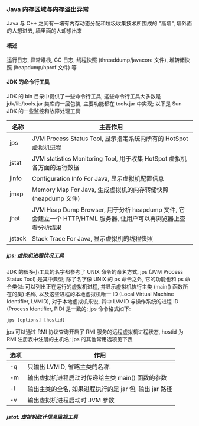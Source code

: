 ### Java 内存区域与内存溢出异常
Java 与 C++ 之间有一堵有内存动态分配和垃圾收集技术所围成的 "高墙", 墙外面的人想进去, 墙里面的人却想出来

#### 概述
运行日志, 异常堆栈, GC 日志, 线程快照 (threaddump/javacore 文件), 堆转储快照 (heapdump/hprof 文件) 等

#### JDK 的命令行工具
JDK 的 bin 目录中提供了一些命令行工具, 这些命令行工具大多数是 jdk/lib/tools.jar 类库的一层包装, 主要功能都在 tools.jar 中实现; 以下是 Sun JDK 的一些监控和故障处理工具

|名称|主要作用|
|-|-|
|jps|JVM Process Status Tool, 显示指定系统内所有的 HotSpot 虚拟机进程|
|jstat|JVM statistics Monitoring Tool, 用于收集 HotSpot 虚拟机各方面的运行数据|
|jinfo|Configuration Info For Java, 显示虚拟机配置信息|
|jmap|Memory Map For Java, 生成虚拟机的内存转储快照 (heapdump 文件)|
|jhat|JVM Heap Dump Browser, 用于分析 heapdump 文件, 它会建立一个 HTTP/HTML 服务器, 让用户可以再浏览器上查看分析结果|
|jstack|Stack Trace For Java, 显示虚拟机的线程快照|

##### jps: 虚拟机进程状况工具
JDK 的很多小工具的名字都参考了 UNIX 命令的命名方式, jps (JVM Process Status Tool) 是其中典型; 除了名字像 UNIX 的 ps 命令之外, 它的功能也和 ps 命令类似: 可以列出正在运行的虚拟机进程, 并显示虚拟机执行主类 (main() 函数所在的类) 名称, 以及这些进程的本地虚拟机唯一 ID (Local Virtual Machine Identifier, LVMID), 对于本地虚拟机来说, 其中 LVMID 与操作系统的进程 ID (Process Identifier, PID) 是一致的; jps 命令格式如下:
```
jps [options] [hostid]
```
jps 可以通过 RMI 协议查询开启了 RMI 服务的远程虚拟机进程状态, hostid 为 RMI 注册表中注册的主机名; jps 的其他常用选项见下表

|选项|作用|
|-|-|
|-q|只输出 LVMID, 省略主类的名称|
|-m|输出虚拟机进程启动时传递给主类 main() 函数的参数|
|-l|输出主类的全名, 如果进程执行的是 jar 包, 输出 jar 路径|
|-v|输出虚拟机进程启动时 JVM 参数|

##### jstat: 虚拟机统计信息监视工具
